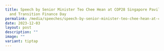 ```yaml
---
title: Speech by Senior Minister Teo Chee Hean at COP28 Singapore Pavilion Green
  and Transition Finance Day
permalink: /media/speeches/speech-by-senior-minister-teo-chee-hean-at-cop28-singapore-pavilion-3dec2023/
date: 2023-12-03
layout: post
description: ""
image: ""
variant: tiptap
---
```


